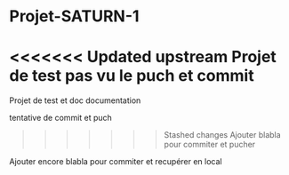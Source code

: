 # Projet-SATURN-1
<<<<<<< Updated upstream
Projet de test
pas vu le puch et commit
=======
Projet de test et doc documentation

tentative de commit et puch 
>>>>>>> Stashed changes
Ajouter blabla pour commiter et pucher

Ajouter encore blabla pour commiter et recupérer en local
